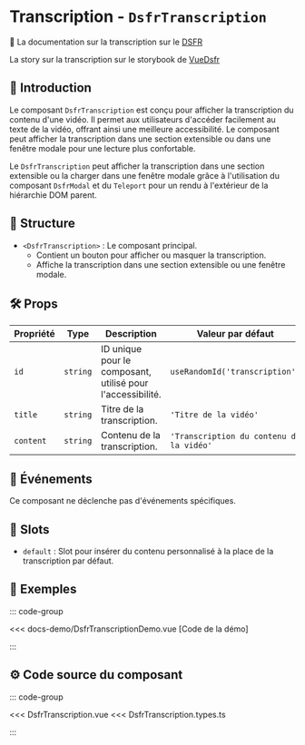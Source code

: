 # Transcription - `DsfrTranscription`

🏅 La documentation sur la transcription sur le [DSFR](https://www.systeme-de-design.gouv.fr/elements-d-interface/composants/transcription)

<VIcon name="vi-file-type-storybook" /> La story sur la transcription sur le storybook de [VueDsfr](https://storybook.vue-ds.fr/?path=/docs/composants-dsfrtranscription--docs)

## 🌟 Introduction

Le composant `DsfrTranscription` est conçu pour afficher la transcription du contenu d'une vidéo. Il permet aux utilisateurs d'accéder facilement au texte de la vidéo, offrant ainsi une meilleure accessibilité. Le composant peut afficher la transcription dans une section extensible ou dans une fenêtre modale pour une lecture plus confortable.

Le `DsfrTranscription` peut afficher la transcription dans une section extensible ou la charger dans une fenêtre modale grâce à l'utilisation du composant `DsfrModal` et du `Teleport` pour un rendu à l'extérieur de la hiérarchie DOM parent.

## 📐 Structure

- `<DsfrTranscription>` : Le composant principal.
  - Contient un bouton pour afficher ou masquer la transcription.
  - Affiche la transcription dans une section extensible ou une fenêtre modale.

## 🛠️ Props

| Propriété | Type     | Description                                                | Valeur par défaut                   |
|-----------|----------|------------------------------------------------------------|-------------------------------------|
| `id`      | `string` | ID unique pour le composant, utilisé pour l'accessibilité. | `useRandomId('transcription')`      |
| `title`   | `string` | Titre de la transcription.                                  | `'Titre de la vidéo'`               |
| `content` | `string` | Contenu de la transcription.                                | `'Transcription du contenu de la vidéo'` |

## 📡 Événements

Ce composant ne déclenche pas d'événements spécifiques.

## 🧩 Slots

- `default` : Slot pour insérer du contenu personnalisé à la place de la transcription par défaut.

## 📝 Exemples

::: code-group

<Story data-title="Démo" min-h="400px">
  <DsfrTranscriptionDemo />
</Story>

<<< docs-demo/DsfrTranscriptionDemo.vue [Code de la démo]

:::

## ⚙️ Code source du composant

::: code-group

<<< DsfrTranscription.vue
<<< DsfrTranscription.types.ts

:::

<script setup lang="ts">
import DsfrTranscriptionDemo from './docs-demo/DsfrTranscriptionDemo.vue'
</script>
